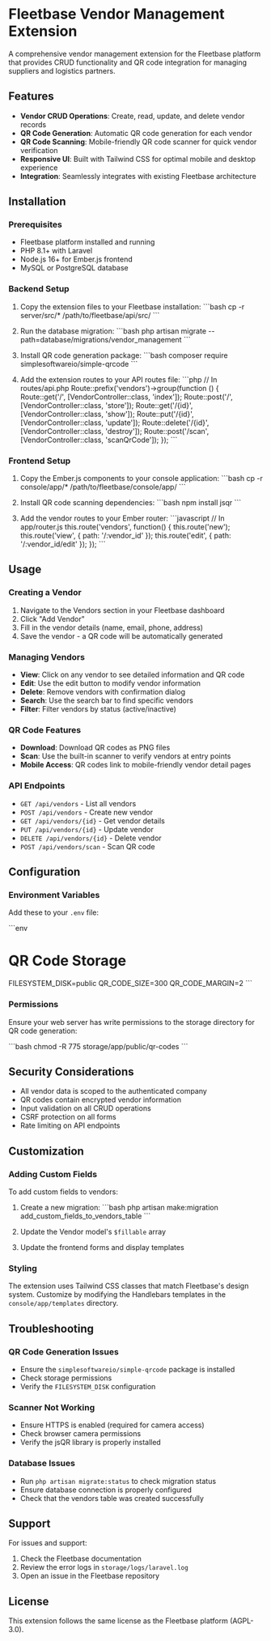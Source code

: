 # Fleetbase Vendor Management Extension

A comprehensive vendor management extension for the Fleetbase platform that provides CRUD functionality and QR code integration for managing suppliers and logistics partners.

## Features

- **Vendor CRUD Operations**: Create, read, update, and delete vendor records
- **QR Code Generation**: Automatic QR code generation for each vendor
- **QR Code Scanning**: Mobile-friendly QR code scanner for quick vendor verification
- **Responsive UI**: Built with Tailwind CSS for optimal mobile and desktop experience
- **Integration**: Seamlessly integrates with existing Fleetbase architecture

## Installation

### Prerequisites

- Fleetbase platform installed and running
- PHP 8.1+ with Laravel
- Node.js 16+ for Ember.js frontend
- MySQL or PostgreSQL database

### Backend Setup

1. Copy the extension files to your Fleetbase installation:
\`\`\`bash
cp -r server/src/* /path/to/fleetbase/api/src/
\`\`\`

2. Run the database migration:
\`\`\`bash
php artisan migrate --path=database/migrations/vendor_management
\`\`\`

3. Install QR code generation package:
\`\`\`bash
composer require simplesoftwareio/simple-qrcode
\`\`\`

4. Add the extension routes to your API routes file:
\`\`\`php
// In routes/api.php
Route::prefix('vendors')->group(function () {
    Route::get('/', [VendorController::class, 'index']);
    Route::post('/', [VendorController::class, 'store']);
    Route::get('/{id}', [VendorController::class, 'show']);
    Route::put('/{id}', [VendorController::class, 'update']);
    Route::delete('/{id}', [VendorController::class, 'destroy']);
    Route::post('/scan', [VendorController::class, 'scanQrCode']);
});
\`\`\`

### Frontend Setup

1. Copy the Ember.js components to your console application:
\`\`\`bash
cp -r console/app/* /path/to/fleetbase/console/app/
\`\`\`

2. Install QR code scanning dependencies:
\`\`\`bash
npm install jsqr
\`\`\`

3. Add the vendor routes to your Ember router:
\`\`\`javascript
// In app/router.js
this.route('vendors', function() {
  this.route('new');
  this.route('view', { path: '/:vendor_id' });
  this.route('edit', { path: '/:vendor_id/edit' });
});
\`\`\`

## Usage

### Creating a Vendor

1. Navigate to the Vendors section in your Fleetbase dashboard
2. Click "Add Vendor"
3. Fill in the vendor details (name, email, phone, address)
4. Save the vendor - a QR code will be automatically generated

### Managing Vendors

- **View**: Click on any vendor to see detailed information and QR code
- **Edit**: Use the edit button to modify vendor information
- **Delete**: Remove vendors with confirmation dialog
- **Search**: Use the search bar to find specific vendors
- **Filter**: Filter vendors by status (active/inactive)

### QR Code Features

- **Download**: Download QR codes as PNG files
- **Scan**: Use the built-in scanner to verify vendors at entry points
- **Mobile Access**: QR codes link to mobile-friendly vendor detail pages

### API Endpoints

- `GET /api/vendors` - List all vendors
- `POST /api/vendors` - Create new vendor
- `GET /api/vendors/{id}` - Get vendor details
- `PUT /api/vendors/{id}` - Update vendor
- `DELETE /api/vendors/{id}` - Delete vendor
- `POST /api/vendors/scan` - Scan QR code

## Configuration

### Environment Variables

Add these to your `.env` file:

\`\`\`env
# QR Code Storage
FILESYSTEM_DISK=public
QR_CODE_SIZE=300
QR_CODE_MARGIN=2
\`\`\`

### Permissions

Ensure your web server has write permissions to the storage directory for QR code generation:

\`\`\`bash
chmod -R 775 storage/app/public/qr-codes
\`\`\`

## Security Considerations

- All vendor data is scoped to the authenticated company
- QR codes contain encrypted vendor information
- Input validation on all CRUD operations
- CSRF protection on all forms
- Rate limiting on API endpoints

## Customization

### Adding Custom Fields

To add custom fields to vendors:

1. Create a new migration:
\`\`\`bash
php artisan make:migration add_custom_fields_to_vendors_table
\`\`\`

2. Update the Vendor model's `$fillable` array
3. Update the frontend forms and display templates

### Styling

The extension uses Tailwind CSS classes that match Fleetbase's design system. Customize by modifying the Handlebars templates in the `console/app/templates` directory.

## Troubleshooting

### QR Code Generation Issues

- Ensure the `simplesoftwareio/simple-qrcode` package is installed
- Check storage permissions
- Verify the `FILESYSTEM_DISK` configuration

### Scanner Not Working

- Ensure HTTPS is enabled (required for camera access)
- Check browser camera permissions
- Verify the jsQR library is properly installed

### Database Issues

- Run `php artisan migrate:status` to check migration status
- Ensure database connection is properly configured
- Check that the vendors table was created successfully

## Support

For issues and support:

1. Check the Fleetbase documentation
2. Review the error logs in `storage/logs/laravel.log`
3. Open an issue in the Fleetbase repository

## License

This extension follows the same license as the Fleetbase platform (AGPL-3.0).
